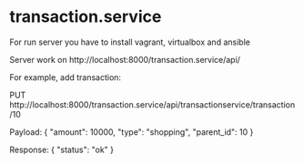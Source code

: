 # transaction.service
For run server you have to install vagrant, virtualbox and ansible

Server work on http://localhost:8000/transaction.service/api/

For example, add transaction:

PUT http://localhost:8000/transaction.service/api/transactionservice/transaction/10

Payload: { "amount": 10000, "type": "shopping", "parent_id": 10 }

Response: { "status": "ok" }

